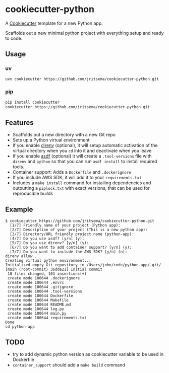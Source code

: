 # cookiecutter-python

A [Cookiecutter](https://github.com/cookiecutter/cookiecutter) template for a new Python app.

Scaffolds out a new minimal python project with everything setup and ready to code.


## Usage

### uv

```sh
uvx cookiecutter https://github.com/jritsema/cookiecutter-python.git
```

### pip

```sh
pip install cookiecutter
cookiecutter https://github.com/jritsema/cookiecutter-python.git
```

## Features

- Scaffolds out a new directory with a new Git repo
- Sets up a Python virtual environment
- If you enable [direnv](https://direnv.net/) (optional), it will setup automatic activation of the virtual directory when you `cd` into it and deactivate when you leave
- If you enable [asdf](https://asdf-vm.com/) (optional) it will create a `.tool-versions` file with `direnv` and `python` so that you can run `asdf install` to install required tools.
- Container support: Adds a `Dockerfile` and `.dockerignore`
- If you include AWS SDK, it will add it to your `requirements.txt`
- Includes a `make install` command for installing dependencies and outputting a `piplock.txt` with exact versions, that can be used for reproducible builds


## Example

```
$ cookiecutter https://github.com/jritsema/cookiecutter-python.git
  [1/7] Friendly name of your project (Python app):
  [2/7] Description of your project (This is a new python app):
  [3/7] Directory/URL friendly project name (python-app):
  [4/7] Do you use asdf? [y/n] (y):
  [5/7] Do you use direnv? [y/n] (y):
  [6/7] Do you want to add container support? [y/n] (y):
  [7/7] Do you want to include the AWS SDK? [y/n] (n):
direnv allow .
Creating virtual python environment...
Initialized empty Git repository in /Users/john/code/python-app/.git/
[main (root-commit) 36dde21] Initial commit
 10 files changed, 103 insertions(+)
 create mode 100644 .dockerignore
 create mode 100644 .envrc
 create mode 100644 .gitignore
 create mode 100644 .tool-versions
 create mode 100644 Dockerfile
 create mode 100644 Makefile
 create mode 100644 README.md
 create mode 100644 log.py
 create mode 100644 main.py
 create mode 100644 requirements.txt
Done
cd python-app
```


## TODO

- try to add dynamic python version as cookiecutter variable to be used in Dockerfile
- `container_support` should add a `make build` command
